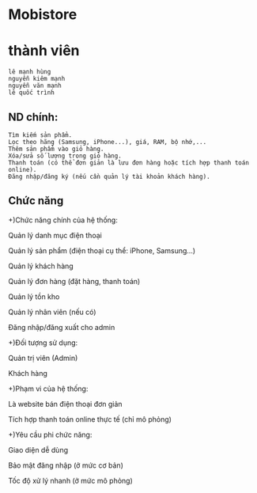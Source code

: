 <h1> Mobistore </h1>

# thành viên 

```
lê mạnh hùng
nguyễn kiêm mạnh
nguyễn văn mạnh
lê quốc trình
```

## ND chính: 
```
Tìm kiếm sản phẩm.
Lọc theo hãng (Samsung, iPhone...), giá, RAM, bộ nhớ,...
Thêm sản phẩm vào giỏ hàng.
Xóa/sửa số lượng trong giỏ hàng.
Thanh toán (có thể đơn giản là lưu đơn hàng hoặc tích hợp thanh toán online).
Đăng nhập/đăng ký (nếu cần quản lý tài khoản khách hàng).
```
## Chức năng 

+)Chức năng chính của hệ thống:

Quản lý danh mục điện thoại

Quản lý sản phẩm (điện thoại cụ thể: iPhone, Samsung…)

Quản lý khách hàng

Quản lý đơn hàng (đặt hàng, thanh toán)

Quản lý tồn kho

Quản lý nhân viên (nếu có)

Đăng nhập/đăng xuất cho admin

+)Đối tượng sử dụng:

Quản trị viên (Admin)

Khách hàng

+)Phạm vi của hệ thống:

Là website bán điện thoại đơn giản

Tích hợp thanh toán online thực tế (chỉ mô phỏng)

+)Yêu cầu phi chức năng:

Giao diện dễ dùng

Bảo mật đăng nhập (ở mức cơ bản)

Tốc độ xử lý nhanh (ở mức mô phỏng)



